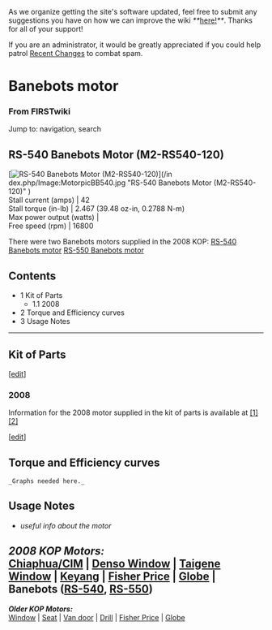 As we organize getting the site's software updated, feel free to submit any
suggestions you have on how we can improve the wiki
_**_[here!](/index.php/User:Hallry/Suggestions "User:Hallry/Suggestions"
)_**_. Thanks for all of your support!

If you are an administrator, it would be greatly appreciated if you could help
patrol [Recent Changes](/index.php/Special:Recentchanges
"Special:Recentchanges" ) to combat spam.

# Banebots motor

### From FIRSTwiki

Jump to: navigation, search

  

RS-540 Banebots Motor (M2-RS540-120)  
---  
[![RS-540 Banebots Motor \(M2-RS540-120\)](/media/5/5c/MotorpicBB540.jpg)](/in
dex.php/Image:MotorpicBB540.jpg "RS-540 Banebots Motor \(M2-RS540-120\)" )  
Stall current (amps) |  42  
Stall torque (in-lb) |  2.467 (39.48 oz-in, 0.2788 N-m)  
Max power output (watts) |  
Free speed (rpm) |  16800  
  
  
There were two Banebots motors supplied in the 2008 KOP: [RS-540 Banebots
motor](/index.php?title=RS-540_Banebots_motor&action=edit "RS-540 Banebots
motor" ) [RS-550 Banebots motor](/index.php/RS-550_Banebots_motor "RS-550
Banebots motor" )

## Contents

  * 1 Kit of Parts
    * 1.1 2008
  * 2 Torque and Efficiency curves
  * 3 Usage Notes  
---  
  

##  Kit of Parts

[[edit](/index.php?title=Banebots_motor&action=edit&section=2 "Edit section:
2008" )]

###  2008

Information for the 2008 motor supplied in the kit of parts is available at
[[1]](http://banebots.com/pc/MOTOR-BRUSH/M2-RS540-120 "http://banebots.com/pc
/MOTOR-BRUSH/M2-RS540-120" ) [[2]](http://banebots.com/p/M2-RS550-120
"http://banebots.com/p/M2-RS550-120" )

[[edit](/index.php?title=Banebots_motor&action=edit&section=3 "Edit section:
Torque and Efficiency curves" )]

## Torque and Efficiency curves

    _Graphs needed here._


## Usage Notes

  * _useful info about the motor_

  

_**2008 KOP Motors:**_  
[Chiaphua/CIM](/index.php/CIM_motor "CIM motor" ) | [Denso
Window](/index.php/Denso_window_motor "Denso window motor" ) | [Taigene
Window](/index.php?title=Taigene_window_motor&action=edit "Taigene window
motor" ) | [Keyang](/index.php?title=Keyang_motor&action=edit "Keyang motor" )
| [Fisher Price](/index.php/Fisher_Price_motor "Fisher Price motor" ) |
[Globe](/index.php/Globe_motor "Globe motor" ) | **Banebots**
([RS-540](/index.php?title=RS-540_Banebots_motor&action=edit "RS-540 Banebots
motor" ), [RS-550](/index.php/RS-550_Banebots_motor "RS-550 Banebots motor" ))  
---  
_**Older KOP Motors:**_  
[Window](/index.php/Window_motor "Window motor" ) |
[Seat](/index.php?title=Seat_motor&action=edit "Seat motor" ) | [Van
door](/index.php/Van_door_motor "Van door motor" ) |
[Drill](/index.php/Drill_motor "Drill motor" ) | [Fisher
Price](/index.php/Fisher_Price_motor "Fisher Price motor" ) |
[Globe](/index.php/Globe_motor "Globe motor" )  
  
